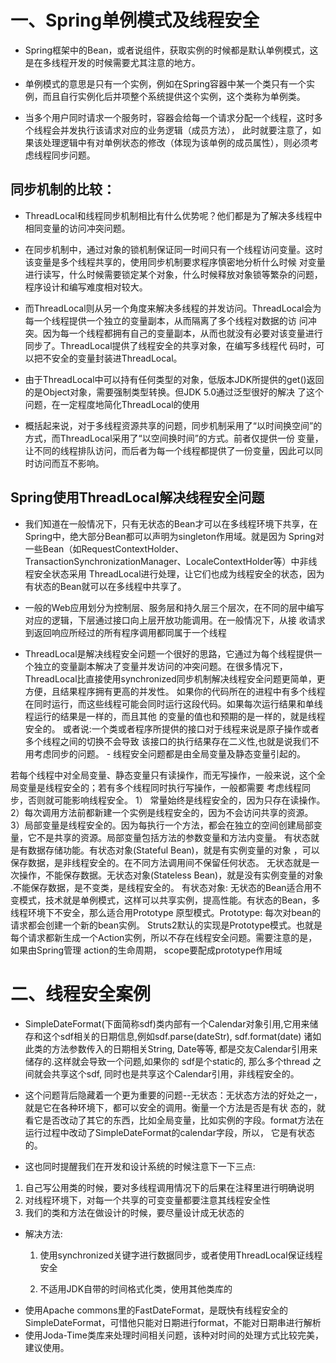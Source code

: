 # 一、Spring单例模式及线程安全
- Spring框架中的Bean，或者说组件，获取实例的时候都是默认单例模式，这是在多线程开发的时候需要尤其注意的地方。

- 单例模式的意思是只有一个实例，例如在Spring容器中某一个类只有一个实例，而且自行实例化后并项整个系统提供这个实例，这个类称为单例类。

- 当多个用户同时请求一个服务时，容器会给每一个请求分配一个线程，这时多个线程会并发执行该请求对应的业务逻辑（成员方法），
此时就要注意了，如果该处理逻辑中有对单例状态的修改（体现为该单例的成员属性），则必须考虑线程同步问题。

## 同步机制的比较：

- ThreadLocal和线程同步机制相比有什么优势呢？他们都是为了解决多线程中相同变量的访问冲突问题。

- 在同步机制中，通过对象的锁机制保证同一时间只有一个线程访问变量。这时该变量是多个线程共享的，使用同步机制要求程序慎密地分析什么时候
对变量进行读写，什么时候需要锁定某个对象，什么时候释放对象锁等繁杂的问题，程序设计和编写难度相对较大。 

 

- 而ThreadLocal则从另一个角度来解决多线程的并发访问。ThreadLocal会为每一个线程提供一个独立的变量副本，从而隔离了多个线程对数据的访
问冲突。因为每一个线程都拥有自己的变量副本，从而也就没有必要对该变量进行同步了。ThreadLocal提供了线程安全的共享对象，在编写多线程代
码时，可以把不安全的变量封装进ThreadLocal。 

 

- 由于ThreadLocal中可以持有任何类型的对象，低版本JDK所提供的get()返回的是Object对象，需要强制类型转换。但JDK 5.0通过泛型很好的解决
了这个问题，在一定程度地简化ThreadLocal的使用

- 概括起来说，对于多线程资源共享的问题，同步机制采用了“以时间换空间”的方式，而ThreadLocal采用了“以空间换时间”的方式。前者仅提供一份
变量，让不同的线程排队访问，而后者为每一个线程都提供了一份变量，因此可以同时访问而互不影响。 

 

## Spring使用ThreadLocal解决线程安全问题 

 

-  我们知道在一般情况下，只有无状态的Bean才可以在多线程环境下共享，在Spring中，绝大部分Bean都可以声明为singleton作用域。就是因为
Spring对一些Bean（如RequestContextHolder、TransactionSynchronizationManager、LocaleContextHolder等）中非线程安全状态采用
ThreadLocal进行处理，让它们也成为线程安全的状态，因为有状态的Bean就可以在多线程中共享了。

 

-  一般的Web应用划分为控制层、服务层和持久层三个层次，在不同的层中编写对应的逻辑，下层通过接口向上层开放功能调用。在一般情况下，从接
收请求到返回响应所经过的所有程序调用都同属于一个线程


-  ThreadLocal是解决线程安全问题一个很好的思路，它通过为每个线程提供一个独立的变量副本解决了变量并发访问的冲突问题。在很多情况下，
ThreadLocal比直接使用synchronized同步机制解决线程安全问题更简单，更方便，且结果程序拥有更高的并发性。 
如果你的代码所在的进程中有多个线程在同时运行，而这些线程可能会同时运行这段代码。如果每次运行结果和单线程运行的结果是一样的，而且其他
的变量的值也和预期的是一样的，就是线程安全的。 或者说:一个类或者程序所提供的接口对于线程来说是原子操作或者多个线程之间的切换不会导致
该接口的执行结果存在二义性,也就是说我们不用考虑同步的问题。 - 线程安全问题都是由全局变量及静态变量引起的。  


 若每个线程中对全局变量、静态变量只有读操作，而无写操作，一般来说，这个全局变量是线程安全的；若有多个线程同时执行写操作，一般都需要
 考虑线程同步，否则就可能影响线程安全。
 1） 常量始终是线程安全的，因为只存在读操作。 
 2）每次调用方法前都新建一个实例是线程安全的，因为不会访问共享的资源。
 3）局部变量是线程安全的。因为每执行一个方法，都会在独立的空间创建局部变量，它不是共享的资源。局部变量包括方法的参数变量和方法内变量。
 有状态就是有数据存储功能。有状态对象(Stateful Bean)，就是有实例变量的对象  ，可以保存数据，是非线程安全的。在不同方法调用间不保留任何状态。
 无状态就是一次操作，不能保存数据。无状态对象(Stateless Bean)，就是没有实例变量的对象  .不能保存数据，是不变类，是线程安全的。
 有状态对象:
 无状态的Bean适合用不变模式，技术就是单例模式，这样可以共享实例，提高性能。有状态的Bean，多线程环境下不安全，那么适合用Prototype
 原型模式。Prototype: 每次对bean的请求都会创建一个新的bean实例。
 Struts2默认的实现是Prototype模式。也就是每个请求都新生成一个Action实例，所以不存在线程安全问题。需要注意的是，如果由Spring管理
 action的生命周期， scope要配成prototype作用域

# 二、线程安全案例
-  SimpleDateFormat(下面简称sdf)类内部有一个Calendar对象引用,它用来储存和这个sdf相关的日期信息,例如sdf.parse(dateStr), 
sdf.format(date) 诸如此类的方法参数传入的日期相关String, Date等等, 都是交友Calendar引用来储存的.这样就会导致一个问题,如果你的
sdf是个static的, 那么多个thread 之间就会共享这个sdf, 同时也是共享这个Calendar引用，非线程安全的。


-  这个问题背后隐藏着一个更为重要的问题--无状态：无状态方法的好处之一，就是它在各种环境下，都可以安全的调用。衡量一个方法是否是有状
态的，就看它是否改动了其它的东西，比如全局变量，比如实例的字段。format方法在运行过程中改动了SimpleDateFormat的calendar字段，所以，
它是有状态的。

-  这也同时提醒我们在开发和设计系统的时候注意下一下三点:
  1. 自己写公用类的时候，要对多线程调用情况下的后果在注释里进行明确说明
  2. 对线程环境下，对每一个共享的可变变量都要注意其线程安全性
  3. 我们的类和方法在做设计的时候，要尽量设计成无状态的
+ 解决方法:

    1. 使用synchronized关键字进行数据同步，或者使用ThreadLocal保证线程安全

    2. 不适用JDK自带的时间格式化类，使用其他类库的

-  使用Apache commons里的FastDateFormat，是既快有线程安全的SimpleDateFormat，可惜他只能对日期进行format，不能对日期串进行解析
-  使用Joda-Time类库来处理时间相关问题，该种对时间的处理方式比较完美，建议使用。